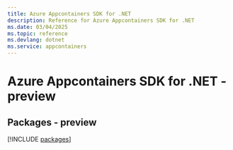 ```yaml
---
title: Azure Appcontainers SDK for .NET
description: Reference for Azure Appcontainers SDK for .NET
ms.date: 03/04/2025
ms.topic: reference
ms.devlang: dotnet
ms.service: appcontainers
---
```

# Azure Appcontainers SDK for .NET - preview
## Packages - preview
[!INCLUDE [packages](appcontainers-index.md)]